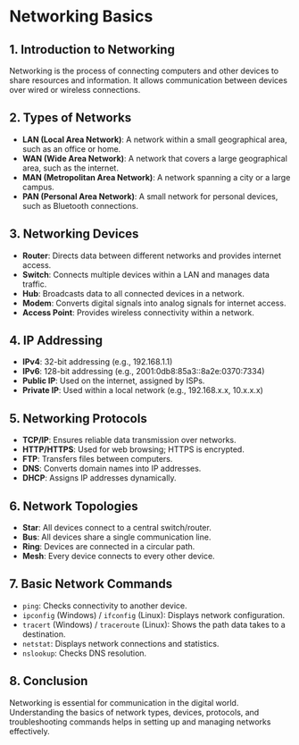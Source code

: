 # **Networking Basics**

## **1. Introduction to Networking**
Networking is the process of connecting computers and other devices to share resources and information. It allows communication between devices over wired or wireless connections.

## **2. Types of Networks**
- **LAN (Local Area Network)**: A network within a small geographical area, such as an office or home.
- **WAN (Wide Area Network)**: A network that covers a large geographical area, such as the internet.
- **MAN (Metropolitan Area Network)**: A network spanning a city or a large campus.
- **PAN (Personal Area Network)**: A small network for personal devices, such as Bluetooth connections.

## **3. Networking Devices**
- **Router**: Directs data between different networks and provides internet access.
- **Switch**: Connects multiple devices within a LAN and manages data traffic.
- **Hub**: Broadcasts data to all connected devices in a network.
- **Modem**: Converts digital signals into analog signals for internet access.
- **Access Point**: Provides wireless connectivity within a network.

## **4. IP Addressing**
- **IPv4**: 32-bit addressing (e.g., 192.168.1.1)
- **IPv6**: 128-bit addressing (e.g., 2001:0db8:85a3::8a2e:0370:7334)
- **Public IP**: Used on the internet, assigned by ISPs.
- **Private IP**: Used within a local network (e.g., 192.168.x.x, 10.x.x.x)

## **5. Networking Protocols**
- **TCP/IP**: Ensures reliable data transmission over networks.
- **HTTP/HTTPS**: Used for web browsing; HTTPS is encrypted.
- **FTP**: Transfers files between computers.
- **DNS**: Converts domain names into IP addresses.
- **DHCP**: Assigns IP addresses dynamically.

## **6. Network Topologies**
- **Star**: All devices connect to a central switch/router.
- **Bus**: All devices share a single communication line.
- **Ring**: Devices are connected in a circular path.
- **Mesh**: Every device connects to every other device.

## **7. Basic Network Commands**
- `ping`: Checks connectivity to another device.
- `ipconfig` (Windows) / `ifconfig` (Linux): Displays network configuration.
- `tracert` (Windows) / `traceroute` (Linux): Shows the path data takes to a destination.
- `netstat`: Displays network connections and statistics.
- `nslookup`: Checks DNS resolution.

## **8. Conclusion**
Networking is essential for communication in the digital world. Understanding the basics of network types, devices, protocols, and troubleshooting commands helps in setting up and managing networks effectively.

